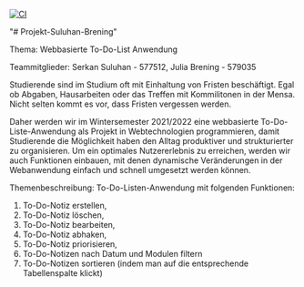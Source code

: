[![CI](https://github.com/Serkan11111/WEBTECH_WS-21-22_Brening_Suluhan/actions/workflows/ci.yml/badge.svg)](https://github.com/Serkan11111/WEBTECH_WS-21-22_Brening_Suluhan/actions/workflows/ci.yml)

"# Projekt-Suluhan-Brening" 

Thema: Webbasierte To-Do-List Anwendung

Teammitglieder: Serkan Suluhan - 577512, Julia Brening - 579035


Studierende sind im Studium oft mit Einhaltung von Fristen beschäftigt. Egal ob Abgaben, Hausarbeiten oder das Treffen mit Kommilitonen in der Mensa.
Nicht selten kommt es vor, dass Fristen vergessen werden.

Daher werden wir im Wintersemester 2021/2022 eine webbasierte To-Do-Liste-Anwendung als Projekt in Webtechnologien programmieren, damit Studierende die Möglichkeit haben den Alltag produktiver und strukturierter zu organisieren.
Um ein optimales Nutzererlebnis zu erreichen, werden wir auch Funktionen einbauen, mit denen dynamische Veränderungen in der Webanwendung einfach und schnell umgesetzt werden können.

Themenbeschreibung: To-Do-Listen-Anwendung mit folgenden Funktionen:

1. To-Do-Notiz erstellen,
2. To-Do-Notiz löschen,
3. To-Do-Notiz bearbeiten,
4. To-Do-Notiz abhaken,
5. To-Do-Notiz priorisieren,
6. To-Do-Notizen nach Datum und Modulen filtern
7. To-Do-Notizen sortieren (indem man auf die entsprechende Tabellenspalte klickt)